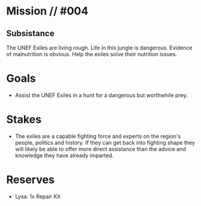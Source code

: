 # Mission // #004
## Subsistance

The UNEF Exiles are living rough.  Life in this jungle is dangerous.  Evidence of malnutrition is obvious.  Help the exiles solve their nutrition issues.

# Goals
- Assist the UNEF Exiles in a hunt for a dangerous but worthwhile prey.

# Stakes
- The exiles are a capable fighting force and experts on the region's people, politics and history.  If they can get back into fighting shape they will likely be able to offer more direct assistance than the advice and knowledge they have already imparted.

# Reserves
- Lysa: 1x Repair Kit
